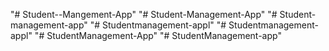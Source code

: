 "# Student--Mangement-App" 
"# Student-Management-App" 
"# Student-management-app" 
"# Studentmanagement-appl" 
"# Studentmanagement-appl" 
"# StudentManagement-App" 
"# StudentManagement-app" 
